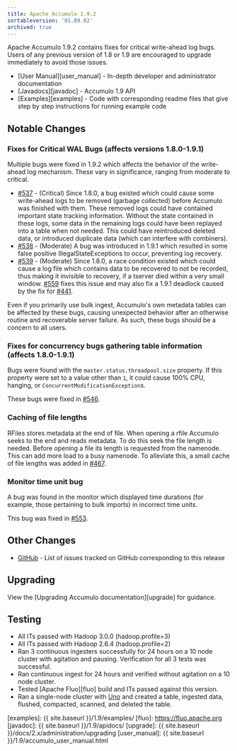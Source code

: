 ```yaml
---
title: Apache Accumulo 1.9.2
sortableversion: '01.09.02'
archived: true
---
```


Apache Accumulo 1.9.2 contains fixes for critical write-ahead log bugs.
Users of any previous version of 1.8 or 1.9 are encouraged to upgrade
immediately to avoid those issues.

* [User Manual][user_manual] - In-depth developer and administrator documentation
* [Javadocs][javadoc] - Accumulo 1.9 API
* [Examples][examples] - Code with corresponding readme files that give step by
  step instructions for running example code

## Notable Changes

### Fixes for Critical WAL Bugs (affects versions 1.8.0-1.9.1)

Multiple bugs were fixed in 1.9.2 which affects the behavior of the write-ahead
log mechanism. These vary in significance, ranging from moderate to critical.

* [#537] - (Critical) Since 1.8.0, a bug existed which could cause some
  write-ahead logs to be removed (garbage collected) before Accumulo was
  finished with them. These removed logs could have contained important state
  tracking information.  Without the state contained in these logs, some data
  in the remaining logs could have been replayed into a table when not needed.
  This could have reintroduced deleted data, or introduced duplicate data
  (which can interfere with combiners).
* [#538] - (Moderate) A bug was introduced in 1.9.1 which resulted in some
  false positive IllegalStateExceptions to occur, preventing log recovery.
* [#539] - (Moderate) Since 1.8.0, a race condition existed which could cause a log
  file which contains data to be recovered to not be recorded, thus making it
  invisible to recovery, if a tserver died within a very small window.  [#559] 
   fixes this issue and may also fix a 1.9.1 deadlock caused by the fix for [#441].

Even if you primarily use bulk ingest, Accumulo's own metadata tables can be
affected by these bugs, causing unexpected behavior after an otherwise routine
and recoverable server failure. As such, these bugs should be a concern to all
users.

### Fixes for concurrency bugs gathering table information (affects 1.8.0-1.9.1)

Bugs were found with the `master.status.threadpool.size` property. If this
property were set to a value other than `1`, it could cause 100% CPU, hanging,
or `ConcurrentModificationException`s.

These bugs were fixed in [#546].

### Caching of file lengths

RFiles stores metadata at the end of file. When opening a rfile Accumulo
seeks to the end and reads metadata.  To do this seek the file length is needed. 
Before opening a file its length is requested from the namenode.  This can
add more load to a busy namenode.  To alleviate this, a small cache of file lengths was
added in [#467].

### Monitor time unit bug

A bug was found in the monitor which displayed time durations (for example,
those pertaining to bulk imports) in incorrect time units.

This bug was fixed in [#553].

## Other Changes

* [GitHub] - List of issues tracked on GitHub corresponding to this release

## Upgrading

View the [Upgrading Accumulo documentation][upgrade] for guidance.

## Testing

* All ITs passed with Hadoop 3.0.0 (hadoop.profile=3)
* All ITs passed with Hadoop 2.6.4 (hadoop.profile=2)
* Ran 3 continuous ingesters successfully for 24 hours on a 10 node cluster
  with agitation and pausing. Verification for all 3 tests was successful.
* Ran continuous ingest for 24 hours and verified without agitation on a 10
  node cluster.
* Tested [Apache Fluo][fluo] build and ITs passed against this version.
* Ran a single-node cluster with [Uno] and created a table, ingested data,
  flushed, compacted, scanned, and deleted the table.

[#441]: https://github.com/apache/accumulo/issues/441
[#467]: https://github.com/apache/accumulo/issues/467
[#537]: https://github.com/apache/accumulo/issues/537
[#538]: https://github.com/apache/accumulo/issues/538
[#539]: https://github.com/apache/accumulo/issues/539
[#546]: https://github.com/apache/accumulo/issues/546
[#553]: https://github.com/apache/accumulo/issues/553
[#559]: https://github.com/apache/accumulo/issues/559
[GitHub]: https://github.com/apache/accumulo/issues?q=project%3Aapache%2Faccumulo%2F6
[Uno]: https://github.com/apache/fluo-uno
[examples]: {{ site.baseurl }}/1.9/examples/
[fluo]: https://fluo.apache.org
[javadoc]: {{ site.baseurl }}/1.9/apidocs/
[upgrade]: {{ site.baseurl }}/docs/2.x/administration/upgrading
[user_manual]: {{ site.baseurl }}/1.9/accumulo_user_manual.html
